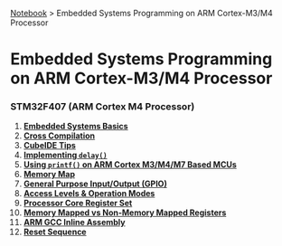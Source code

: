 <a href="../">Notebook</a> > Embedded Systems Programming on ARM Cortex-M3/M4 Processor

# Embedded Systems Programming on ARM Cortex-M3/M4 Processor



### STM32F407 (ARM Cortex M4 Processor)

1. **<a href="./embedded-systems-basics">Embedded Systems Basics</a>**
1. **<a href="./cross-compilation">Cross Compilation</a>**
1. **<a href="./cubeide-tips">CubeIDE Tips</a>**
1. **<a href="./implementing-delay">Implementing `delay()`</a>**
1. **<a href="./using-printf-on-arm-cortex-m3-m4-m7-based-mcus">Using `printf()` on ARM Cortex M3/M4/M7 Based MCUs</a>**
1. **<a href="./memory-map">Memory Map</a>**
1. **<a href="./general-purpose-input-output">General Purpose Input/Output (GPIO)</a>**
1. **<a href="./access-level-and-operation-modes-of-the-processor">Access Levels & Operation Modes</a>**
1. **<a href="./processor-core-register-set">Processor Core Register Set</a>**
1. **<a href="./memory-mapped-vs-non-memory-mapped-registers">Memory Mapped vs Non-Memory Mapped Registers</a>**
1. **<a href="./arm-gcc-inline-assembly">ARM GCC Inline Assembly</a>**
1. **<a href="./reset-sequence">Reset Sequence</a>**

